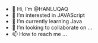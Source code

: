 - 👋 Hi, I’m @HANLUQAQ
- 👀 I’m interested in JAVAScript
- 🌱 I’m currently learning Java
- 💞️ I’m looking to collaborate on ...
- 📫 How to reach me ...

<!---
HANLUQAQ/HANLUQAQ is a ✨ special ✨ repository because its `README.md` (this file) appears on your GitHub profile.
You can click the Preview link to take a look at your changes.
--->
